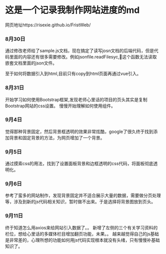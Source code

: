 这是一个记录我制作网站进度的md
===

网页地址https://risexie.github.io/FristWeb/
### 8月30日
通过修改老师给了sample.js文档，现在搞定了读写josn文档的后端代码，但是代码里面的内容还有很多需要修改。例如jsonfile.readFilesyc,这个函数无法读取嵌套文档里面的json文件。

至于如何将数据引入到html,目前只有copy到html页面再通过vue引入。

### 8月31日
开始学习如何使用Bootstrap框架,发现老师心里话的项目的页头其实是复制Bootstrap网站的css设置。
慢慢开始理解如何使用组件。
### 9月4日
觉得那种背景固定，然后背景框透明的效果非常炫酷，google了很久终于找到添加背景和固定背景的方法，为网页增加了一个背景。
### 9月5日
通过摸索css的用法，找到了设置面板背景和边框透明的css代码，将面板彻底透明化。
### 9月6日
参考了蛮多的网站制作，发现背景固定并不适合展示大量的数据，需要做分页处理等，涉及到新的js代码相关知识，暂时做不出来。于是选择将背景图放到页头。
### 9月11日
终于知道怎么用axios来给网站引入数据了。。
新增了左侧的三个有关学习资料的栏位，想给心里话的多媒体栏目增加翻页功能，未果。。
越来越觉得自己的js基础是非常差的，心理所想的功能如何用js代码实现根本就没有头绪，只有慢慢补基础知识了。


